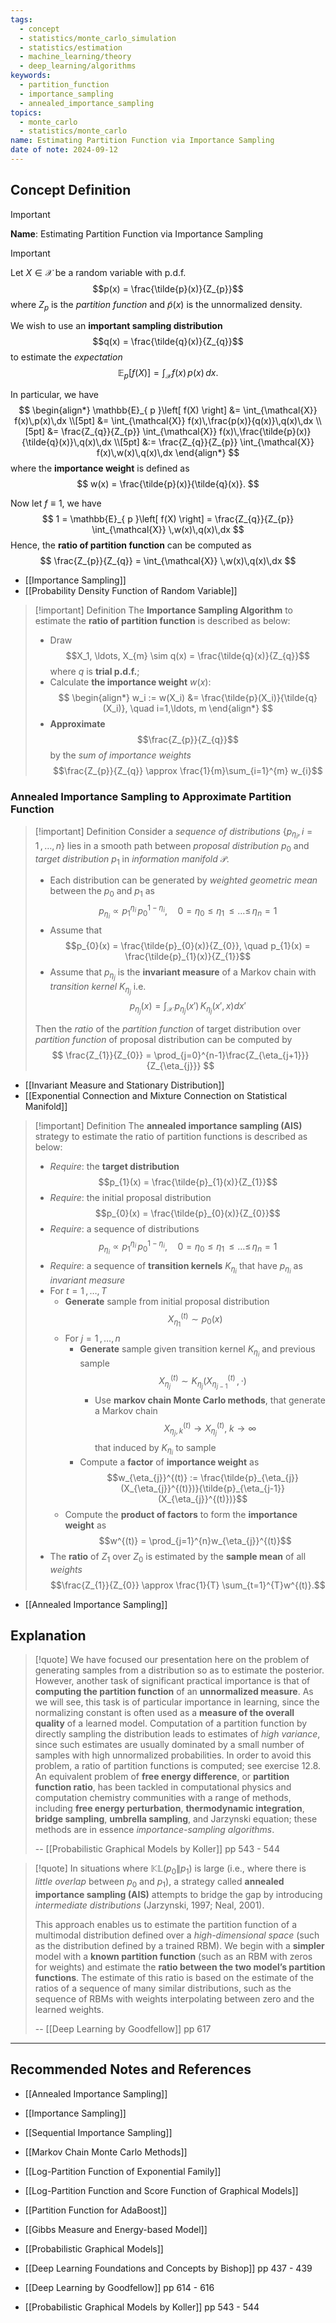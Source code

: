 ```yaml
---
tags:
  - concept
  - statistics/monte_carlo_simulation
  - statistics/estimation
  - machine_learning/theory
  - deep_learning/algorithms
keywords:
  - partition_function
  - importance_sampling
  - annealed_importance_sampling
topics:
  - monte_carlo
  - statistics/monte_carlo
name: Estimating Partition Function via Importance Sampling
date of note: 2024-09-12
---
```


## Concept Definition

>[!important]
>**Name**: Estimating Partition Function via Importance Sampling

>[!important] 
>Let $X \in \mathcal{X}$ be a random variable with p.d.f. $$p(x) = \frac{\tilde{p}(x)}{Z_{p}}$$ where $Z_{p}$ is the *partition function* and $\tilde{p}(x)$ is the unnormalized density. 
>
>We wish to use an **important sampling distribution** $$q(x) = \frac{\tilde{q}(x)}{Z_{q}}$$ to estimate the *expectation* 
>$$
>\mathbb{E}_{ p }\left[  f(X) \right] = \int_{\mathcal{X}} f(x)\,p(x)\,dx.
>$$
>
>In particular, we have
>$$
>\begin{align*}
>\mathbb{E}_{ p }\left[  f(X) \right] &= \int_{\mathcal{X}} f(x)\,p(x)\,dx \\[5pt]
>&= \int_{\mathcal{X}} f(x)\,\frac{p(x)}{q(x)}\,q(x)\,dx \\[5pt]
>&= \frac{Z_{q}}{Z_{p}} \int_{\mathcal{X}} f(x)\,\frac{\tilde{p}(x)}{\tilde{q}(x)}\,q(x)\,dx \\[5pt]
>&:= \frac{Z_{q}}{Z_{p}} \int_{\mathcal{X}} f(x)\,w(x)\,q(x)\,dx 
>\end{align*}
>$$
>where the **importance weight** is defined as
>$$
>w(x) = \frac{\tilde{p}(x)}{\tilde{q}(x)}.
>$$
>
>Now let $f\equiv 1$, we have
>$$
>1 = \mathbb{E}_{ p }\left[  f(X) \right] = \frac{Z_{q}}{Z_{p}} \int_{\mathcal{X}} \,w(x)\,q(x)\,dx 
>$$
>Hence, the **ratio of partition function** can be computed as
>$$
>\frac{Z_{p}}{Z_{q}} = \int_{\mathcal{X}} \,w(x)\,q(x)\,dx 
>$$

- [[Importance Sampling]]
- [[Probability Density Function of Random Variable]]

>[!important] Definition
>The **Importance Sampling Algorithm** to estimate the **ratio of partition function** is described as below:
>- Draw $$X_1, \ldots, X_{m} \sim q(x) = \frac{\tilde{q}(x)}{Z_{q}}$$ where $q$ is **trial p.d.f.**;
>- Calculate **the importance weight** $w(x)$:
>$$
> \begin{align*}
> w_i := w(X_i) &= \frac{\tilde{p}(X_i)}{\tilde{q}(X_i)}, \quad i=1,\ldots, m
> \end{align*}
>$$ 
>- **Approximate** $$\frac{Z_{p}}{Z_{q}}$$ by the *sum of importance weights* $$\frac{Z_{p}}{Z_{q}} \approx \frac{1}{m}\sum_{i=1}^{m} w_{i}$$ 

### Annealed Importance Sampling to Approximate Partition Function


>[!important] Definition
>Consider a *sequence of distributions* $\{ p_{\eta_{i}}, i=1\,{,}\ldots{,}\,n \}$ lies in a smooth path between *proposal distribution* $p_{0}$ and *target distribution*  $p_{1}$ in *information manifold* $\mathscr{P}$. 
>- Each distribution can be generated by *weighted geometric mean* between the $p_{0}$ and $p_{1}$ as $$p_{\eta_{i}} \propto p_{1}^{\eta_{i}}\, p_{0}^{1- \eta_{i}}, \quad 0=\eta_{0} \le \eta_{1} \,{\le}\ldots{\le}\, \eta_{n} = 1$$
>- Assume that $$p_{0}(x) = \frac{\tilde{p}_{0}(x)}{Z_{0}}, \quad p_{1}(x) = \frac{\tilde{p}_{1}(x)}{Z_{1}}$$
>- Assume that $p_{\eta_{j}}$ is the **invariant measure** of a Markov chain with *transition kernel* $K_{\eta_{j}}$ i.e. $$p_{\eta_{j}}(x) = \int_{\mathcal{X}}\, p_{\eta_{j}}(x')\,K_{\eta_{j}}(x', x) dx'$$
>  
>Then the *ratio* of the *partition function* of target distribution over *partition function* of proposal distribution can be computed by
>$$
> \frac{Z_{1}}{Z_{0}} = \prod_{j=0}^{n-1}\frac{Z_{\eta_{j+1}}}{Z_{\eta_{j}}}
>$$

- [[Invariant Measure and Stationary Distribution]]
- [[Exponential Connection and Mixture Connection on Statistical Manifold]]

>[!important] Definition
>The **annealed importance sampling (AIS)** strategy to estimate the ratio of partition functions is described as below:
>- *Require*: the **target distribution** $$p_{1}(x) = \frac{\tilde{p}_{1}(x)}{Z_{1}}$$
>- *Require*: the initial proposal distribution $$p_{0}(x) = \frac{\tilde{p}_{0}(x)}{Z_{0}}$$ 
>- *Require*: a sequence of distributions $$p_{\eta_{i}} \propto p_{1}^{\eta_{i}}\, p_{0}^{1- \eta_{i}}, \quad 0=\eta_{0} \le \eta_{1} \,{\le}\ldots{\le}\, \eta_{n} = 1$$
>- *Require*: a sequence of **transition kernels** $K_{\eta_{i}}$ that have $p_{\eta_{i}}$ as *invariant measure*
>- For $t=1 \,{,}\ldots{,}\,T$
>	- **Generate** sample from initial proposal distribution $$X_{\eta_{1}}^{(t)} \sim p_{0}(x)$$
>	- For $j=1 \,{,}\ldots{,}\,n$
>		- **Generate** sample given transition kernel $K_{\eta_{i}}$ and previous sample $$X_{\eta_{j}}^{(t)} \sim K_{\eta_{j}}\left(X_{\eta_{j-1}}^{(t)}\,,\, \cdot\right)$$ 
>			- Use **markov chain Monte Carlo methods**, that generate a Markov chain $$X_{\eta_{j}, k}^{(t)} \to X_{\eta_{j}}^{(t)},\; k\to \infty $$ that induced by $K_{\eta_{i}}$ to sample
>		- Compute a **factor** of **importance weight** as   $$w_{\eta_{j}}^{(t)} := \frac{\tilde{p}_{\eta_{j}}(X_{\eta_{j}}^{(t)})}{\tilde{p}_{\eta_{j-1}}(X_{\eta_{j}}^{(t)})}$$
>	- Compute the **product of factors** to form the **importance weight** as $$w^{(t)} = \prod_{j=1}^{n}w_{\eta_{j}}^{(t)}$$
>- The **ratio** of $Z_{1}$ over $Z_{0}$ is estimated by the **sample mean** of all *weights* $$\frac{Z_{1}}{Z_{0}} \approx \frac{1}{T} \sum_{t=1}^{T}w^{(t)}.$$

- [[Annealed Importance Sampling]]

## Explanation

>[!quote]
>We have focused our presentation here on the problem of generating samples from a distribution so as to estimate the posterior. However, another task of significant practical importance is that of **computing the partition function** of an **unnormalized measure**. As we will see, this task is of particular importance in learning, since the normalizing constant is often used as a **measure of the overall quality** of a learned model. Computation of a partition function by directly sampling the distribution leads to estimates of *high variance*, since such estimates are usually dominated by a small number of samples with high unnormalized probabilities. In order to avoid this problem, a ratio of partition functions is computed; see exercise 12.8. An equivalent problem of **free energy difference**, or **partition function ratio**, has been tackled in computational physics and computation chemistry communities with a range of methods, including **free energy perturbation**, **thermodynamic integration**, **bridge sampling**, **umbrella sampling**, and Jarzynski equation; these methods are in essence *importance-sampling algorithms*.
>
>-- [[Probabilistic Graphical Models by Koller]] pp 543 - 544

>[!quote]
>In situations where $\mathbb{KL}\left( p_{0} \left\|\right. p_{1} \right)$ is large (i.e., where there is *little overlap* between $p_0$ and $p_{1}$), a strategy called **annealed importance sampling (AIS)** attempts to bridge the gap by introducing *intermediate distributions* (Jarzynski, 1997; Neal, 2001).
>
>This approach enables us to estimate the partition function of a multimodal distribution defined over a *high-dimensional space* (such as the distribution defined by a trained RBM). We begin with a **simpler** model with a **known partition function** (such as an RBM with zeros for weights) and estimate the **ratio between the two model’s partition functions**. The estimate of this ratio is based on the estimate of the ratios of a sequence of many similar distributions, such as the sequence of RBMs with weights interpolating between zero and the learned weights.
>
>-- [[Deep Learning by Goodfellow]] pp 617







-----------
##  Recommended Notes and References


- [[Annealed Importance Sampling]]
- [[Importance Sampling]]
- [[Sequential Importance Sampling]]
- [[Markov Chain Monte Carlo Methods]]


- [[Log-Partition Function of Exponential Family]]
- [[Log-Partition Function and Score Function of Graphical Models]]
- [[Partition Function for AdaBoost]]
- [[Gibbs Measure and Energy-based Model]]
- [[Probabilistic Graphical Models]]


- [[Deep Learning Foundations and Concepts by Bishop]] pp 437 - 439
- [[Deep Learning by Goodfellow]] pp 614 - 616
- [[Probabilistic Graphical Models by Koller]] pp 543 - 544